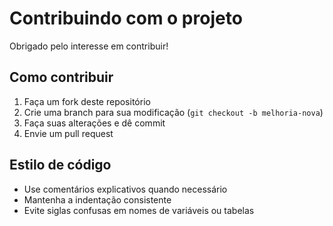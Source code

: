 # Contribuindo com o projeto

Obrigado pelo interesse em contribuir!

## Como contribuir

1. Faça um fork deste repositório
2. Crie uma branch para sua modificação (`git checkout -b melhoria-nova`)
3. Faça suas alterações e dê commit
4. Envie um pull request

## Estilo de código

- Use comentários explicativos quando necessário
- Mantenha a indentação consistente
- Evite siglas confusas em nomes de variáveis ou tabelas
